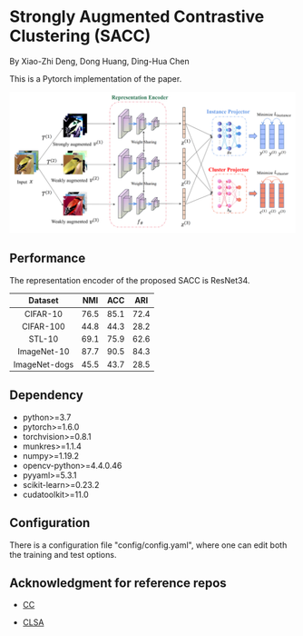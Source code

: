 # Strongly Augmented Contrastive Clustering (SACC)

By Xiao-Zhi Deng, Dong Huang, Ding-Hua Chen

This is a Pytorch implementation of the paper.

![network](figures/network.png)

## Performance

The representation encoder of the proposed SACC is ResNet34.

|    Dataset    | NMI  | ACC  | ARI  |
| :-----------: | :--: | :--: | :--: |
|   CIFAR-10    | 76.5 | 85.1 | 72.4 |
|   CIFAR-100   | 44.8 | 44.3 | 28.2 |
|    STL-10     | 69.1 | 75.9 | 62.6 |
|  ImageNet-10  | 87.7 | 90.5 | 84.3 |
| ImageNet-dogs | 45.5 | 43.7 | 28.5 |

## Dependency

- python>=3.7
- pytorch>=1.6.0
- torchvision>=0.8.1
- munkres>=1.1.4
- numpy>=1.19.2
- opencv-python>=4.4.0.46
- pyyaml>=5.3.1
- scikit-learn>=0.23.2
- cudatoolkit>=11.0

## Configuration

There is a configuration file "config/config.yaml", where one can edit both the training and test options.

## Acknowledgment for reference repos

- [CC](https://github.com/Yunfan-Li/Contrastive-Clustering)

- [CLSA](https://github.com/maple-research-lab/CLSA)
